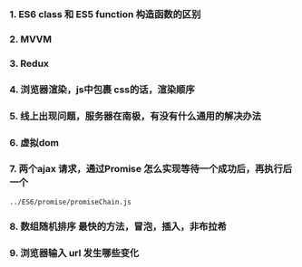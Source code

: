 ### 1. ES6 class 和 ES5 function 构造函数的区别

### 2. MVVM 

### 3. Redux

### 4. 浏览器渲染，js中包裹 css的话，渲染顺序

### 5. 线上出现问题，服务器在南极，有没有什么通用的解决办法

### 6. 虚拟dom


### 7. 两个ajax 请求，通过Promise 怎么实现等待一个成功后，再执行后一个
`../ES6/promise/promiseChain.js`

### 8. 数组随机排序 最快的方法，冒泡，插入，非布拉希

### 9. 浏览器输入 url 发生哪些变化